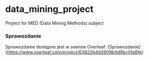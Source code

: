 # data_mining_project
Project for MED (Data Mining Methods) subject

### Sprawozdanie
Sprawozdanie dostępne jest w sewisie Overleaf: [Sprawozdanie]{https://www.overleaf.com/project/63822b4d2609b0d9bc0fa6fe}
